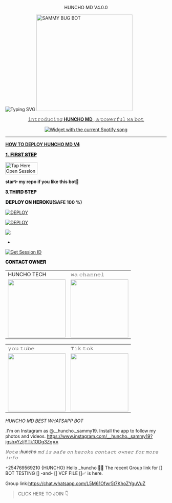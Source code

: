 </h1> 
<p align="center">HUNCHO MD V4.0.0
 
 <img src="https://readme-typing-svg.demolab.com?font=Black+Ops+One&size=50&pause=1000&color=1BAFBAFF&center=true&width=910&height=100&lines=HUNCHO MD BOT +WHATSAPP; MULTI+SERVICE+REVOLUTIONIZES;CREATE+BY+HUNCHO+TECH;BOT DATED+06.6.2024" alt="Typing SVG" /></a>
 <a href="https://whatsapp.com/channel/0029Vap3LMf2ZjChWb6lLh3x">
 <img alt="SAMMY BUG BOT" height="300" src="https://i.ibb.co/bW27g4d/IMG-20240921-WA0096.jpg">
  
</h1> 
<p align="center">𝚒𝚗𝚝𝚛𝚘𝚍𝚞𝚌𝚒𝚗𝚐<b> HUNCHO MD </b>, 𝚊 𝚙𝚘𝚠𝚎𝚛𝚏𝚞𝚕 𝚠𝚊 𝚋𝚘𝚝 </p>


  <div align="center">
  <img src="https://spogit.vercel.app/api?theme=dark&rainbow=true&scan=true" alt="Widget with the current Spotify song"  />
</div>


    
 
 



---





  **HOW TO DEPLOY HUNCHO MD V𝟒**

 


  **𝟏. 𝐅𝐈𝐑𝐒𝐓 𝐒𝐓𝐄𝐏**


<a href="https://github.com/Sammy392/HUNCHO_SAMMY-MD/fork"><img title="Tap Here Open Session Site" src="https://img.shields.io/badge/FORK THIS REPO-h?color=red&style=for-the-badge&logo=msi" width="100" height="38.45"/></a></p>

**star✨ my repo if you like this bot🤖**


  
 


 



  **𝟑.𝐓𝐇𝐈𝐑𝐃 𝐒𝐓𝐄𝐏**  
 


  **𝐃𝐄𝐏𝐋𝐎𝐘 𝐎𝐍 𝐇𝐄𝐑𝐎𝐊𝐔(SAFE 100 %)**

<a
      href='https://signup.heroku.com/' target="_blank"><img alt='DEPLOY' src='https://img.shields.io/badge/-CREAT -purple?style=for-the-badge&logo=heroku&logoColor=white'/></a>



<a
      href='https://dashboard.heroku.com/new?template=https://github.com/Sammy392/HUNCHO_SAMMY-MD/tree/main' target="_blank"><img alt='DEPLOY' src='https://img.shields.io/badge/-DEPLOY-purple?style=for-the-badge&logo=heroku&logoColor=white'/></a>

<a><img src='https://i.imgur.com/LyHic3i.gif'/></a>
</a></p>
- <br>
<a href='https://huncho-md-session-generator-1.onrender.com' target="_blank"><img alt='Get Session ID' src='https://img.shields.io/badge/Get-Session_ID-100000?style=for-the-badge&logo=scan&logoColor=white&labelColor=black&color=blue'/></a>



 






 **𝐂𝐎𝐍𝐓𝐀𝐂𝐓 𝐎𝐖𝐍𝐄𝐑**

<table>
  <tr>
    <td>HUNCHO TECH</td>
    <td>𝚠𝚊 𝚌𝚑𝚊𝚗𝚗𝚎𝚕</td>
  </tr>
  <tr>
    <td><a href="https://wa.link/e9lbut"><img src="https://i.ibb.co/tqbWVK7/IMG-20240919-WA0118.jpg" width="180"</td>
    <td><a href="https://whatsapp.com/channel/0029Vap3LMf2ZjChWb6lLh3x"><img src="https://i.ibb.co/Mydm4Wx/IMG-20240919-WA0119.jpg" width="180"</td>
  </tr>
</table>



<table>
  <tr>
    <td>𝚢𝚘𝚞 𝚝𝚞𝚋𝚎</td>
    <td>𝚃𝚒𝚔 𝚝𝚘𝚔</td>
  </tr>
  <tr>
    <td><a href="https://www.youtube.com/@sammir_41r20"><img src="https://i.ibb.co/tqbWVK7/IMG-20240919-WA0118.jpg" width="180"</td>
    <td><a href="https://www.tiktok.com/@joeljamestech"><img src="https://i.ibb.co/Mydm4Wx/IMG-20240919-WA0119.jpg" width="180"</td>
  </tr>
</table>





 *HUNCHO MD BEST WHATSAPP BOT*

.I'm on Instagram as @__huncho._sammy19. Install the app to follow my photos and videos. https://www.instagram.com/__huncho._sammy19?igsh=YzljYTk1ODg3Zg==





*𝙽𝚘𝚝𝚎* :*huncho 𝚖𝚍 𝚒𝚜 𝚜𝚊𝚏𝚎 𝚘𝚗 𝚑𝚎𝚛𝚘𝚔𝚞 𝚌𝚘𝚗𝚝𝚊𝚌𝚝 𝚘𝚠𝚗𝚎𝚛 𝚏𝚘𝚛 𝚖𝚘𝚛𝚎 𝚒𝚗𝚏𝚘*

+254769569210 {HUNCHO}
Hello _huncho 🤍💎 
The recent Group link for [] BOT TESTING [] -and- []  VCF FILE []✅ is here. 


Group link:https://chat.whatsapp.com/L5M61Ofwr5t7KhoZYguVuZ


> CLICK HERE TO JOIN 👇
